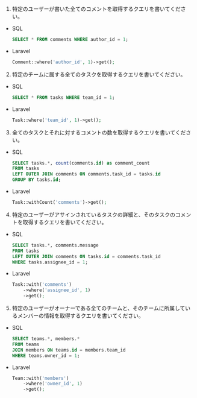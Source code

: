 1. 特定のユーザーが書いた全てのコメントを取得するクエリを書いてください。
- SQL
    ```sql
    SELECT * FROM comments WHERE author_id = 1;
    ```
- Laravel
    ```php
    Comment::where('author_id', 1)->get();
    ```

2. 特定のチームに属する全てのタスクを取得するクエリを書いてください。
- SQL
    ```sql
    SELECT * FROM tasks WHERE team_id = 1;
    ```
- Laravel
    ```php
    Task::where('team_id', 1)->get();
    ```

3. 全てのタスクとそれに対するコメントの数を取得するクエリを書いてください。
- SQL
    ```sql
    SELECT tasks.*, count(comments.id) as comment_count
    FROM tasks
    LEFT OUTER JOIN comments ON comments.task_id = tasks.id
    GROUP BY tasks.id;
    ```
- Laravel
    ```php
    Task::withCount('comments')->get();
    ```

4. 特定のユーザーがアサインされているタスクの詳細と、そのタスクのコメントを取得するクエリを書いてください。
- SQL
    ```sql
    SELECT tasks.*, comments.message
    FROM tasks
    LEFT OUTER JOIN comments ON tasks.id = comments.task_id
    WHERE tasks.assignee_id = 1;
    ```
- Laravel
    ```php
    Task::with('comments')
        ->where('assignee_id', 1)
        ->get();
    ```

5. 特定のユーザーがオーナーである全てのチームと、そのチームに所属しているメンバーの情報を取得するクエリを書いてください。
- SQL
    ```sql
    SELECT teams.*, members.*
    FROM teams
    JOIN members ON teams.id = members.team_id
    WHERE teams.owner_id = 1;
    ```
- Laravel
    ```php
    Team::with('members')
        ->where('owner_id', 1)
        ->get();
    ```
